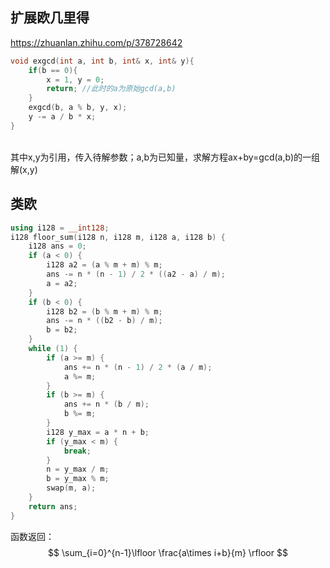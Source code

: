 ## 扩展欧几里得

https://zhuanlan.zhihu.com/p/378728642

```c++
void exgcd(int a, int b, int& x, int& y){
    if(b == 0){
        x = 1, y = 0;
        return;	//此时的a为原始gcd(a,b)
    }
    exgcd(b, a % b, y, x);
    y -= a / b * x;
}
```

<br> 其中x,y为引用，传入待解参数；a,b为已知量，求解方程ax+by=gcd(a,b)的一组解(x,y)

## 类欧

```C++
using i128 = __int128;
i128 floor_sum(i128 n, i128 m, i128 a, i128 b) {
    i128 ans = 0;
    if (a < 0) {
        i128 a2 = (a % m + m) % m;
        ans -= n * (n - 1) / 2 * ((a2 - a) / m);
        a = a2;
    }
    if (b < 0) {
        i128 b2 = (b % m + m) % m;
        ans -= n * ((b2 - b) / m);
        b = b2;
    }
    while (1) {
        if (a >= m) {
            ans += n * (n - 1) / 2 * (a / m);
            a %= m;
        }
        if (b >= m) {
            ans += n * (b / m);
            b %= m;
        }
        i128 y_max = a * n + b;
        if (y_max < m) {
            break;
        }
        n = y_max / m;
        b = y_max % m;
        swap(m, a);
    }
    return ans;
}
```

函数返回：
$$
\sum_{i=0}^{n-1}\lfloor \frac{a\times i+b}{m} \rfloor
$$
